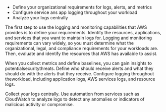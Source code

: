 - Define your organizational requirements for logs, alerts, and metrics
- Configure service ans app logging throughout your workload
- Analyze your logs centrally

The first step to use the logging and monitoring capabilities that AWS provides is to define your requirements. Identify the resources, applications, and services that you want to maintain logs for. Logging and monitoring requirements can vary widely, so you must determine what the organizational, legal, and compliance requirements for your workloads are. Then, evaluate and identify the resources that AWS has available to assist.

When you collect metrics and define baselines, you can gain insights to potentialsecuritythreats. Define who should receive alerts and what they should do with the alerts that they receive. Configure logging throughout theworkload, including application logs, AWS services logs, and resource logs.

Collect your logs centrally. Use automation from services such as CloudWatch to analyze logs to detect any anomalies or indicators of malicious activity or compromise.
